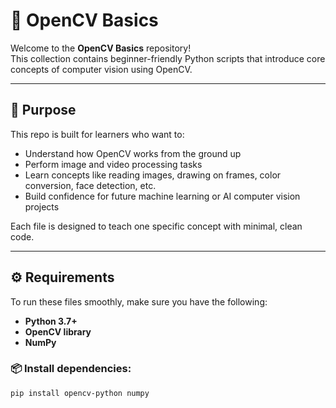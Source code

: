 # 🧠 OpenCV Basics

Welcome to the **OpenCV Basics** repository!  
This collection contains beginner-friendly Python scripts that introduce core concepts of computer vision using OpenCV.

---

## 📌 Purpose

This repo is built for learners who want to:

- Understand how OpenCV works from the ground up
- Perform image and video processing tasks
- Learn concepts like reading images, drawing on frames, color conversion, face detection, etc.
- Build confidence for future machine learning or AI computer vision projects

Each file is designed to teach one specific concept with minimal, clean code.

---

## ⚙️ Requirements

To run these files smoothly, make sure you have the following:

- **Python 3.7+**
- **OpenCV library**
- **NumPy**

### 📦 Install dependencies:

```bash
pip install opencv-python numpy
